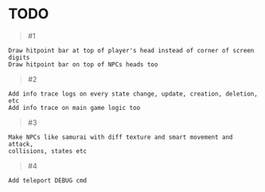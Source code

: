 # TODO

> #1
````
Draw hitpoint bar at top of player's head instead of corner of screen digits
Draw hitpoint bar on top of NPCs heads too
````

> #2
````
Add info trace logs on every state change, update, creation, deletion, etc
Add info trace on main game logic too 
````

> #3 
````
Make NPCs like samurai with diff texture and smart movement and attack,
collisions, states etc
````

> #4 
````
Add teleport DEBUG cmd
````
